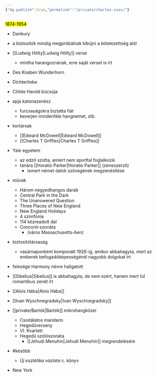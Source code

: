 ```yaml
---
{"dg-publish":true,"permalink":"/private/charles-ives/"}
---
```



<mark>1874-1954</mark>
- Danbury

- a biztosítók mindig megpróbálnak kibújni a kötelezettség alól
- [[Ludwig Hölty\|Ludwig Hölty]] verse
	- mintha harangoznának, erre saját verset is írt
- Des Knaben Wunderhorn
- Dichterliebe
- Childe Harold búcsúja
- apja katonazenész
	- furcsaságokra biztatta fiát
	- keverjen mindenféle hangnemet, stb.
- kortársak
	- [[Edward McDowell\|Edward McDowell]]
	- [[Charles T Griffies\|Charles T Griffies]]
- Yale egyetem
	- az edző szidta, amiért nem sporttal foglalkozik
	- tanára [[Horatio Parker\|Horatio Parker]] (zeneszerző)
		- ismert német dalok szövegének megzenésítése
- művek
	- Három negyedhangos darab
	- Central Park in the Dark
	- The Unanswered Question
	- Three Places of New England
	- New England Holidays
	- 4 szimfónia
	- 114 közreadott dal
	- Concord-szonáta
		- (város Massachusetts-ben)
- biztosítótársaság
	- vasárnaponként komponált 1926-ig, amikor abbahagyta, mert az emberek befogadóképességénél nagyobb dolgokat írt
- felesége Harmony névre hallgatott
- [[Sibelius\|Sibelius]] is abbahagyta, de nem ezért, hanem mert túl romantikus zenét írt
- [[Alois Hába\|Alois Hába]]
- [[Ivan Wyschnegradsky\|Ivan Wyschnegradsky]]
- [[private/Bartók\|Bartók]] mikrohangközei
	- Csodálatos mandarin
	- Hegedűverseny
	- VI. Kvartett
	- Hegedű szólószonáta
		- [[Jehudi Menuhin\|Jehudi Menuhin]] megrendelésére
- #később 
	- *Új esztétika vázlata* c. könyv
- New York